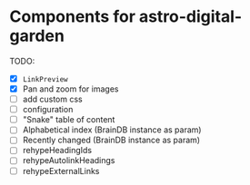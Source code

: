 # Components for astro-digital-garden

TODO:

- [x] `LinkPreview`
- [x] Pan and zoom for images
- [ ] add custom css
- [ ] configuration
- [ ] "Snake" table of content
- [ ] Alphabetical index (BrainDB instance as param)
- [ ] Recently changed (BrainDB instance as param)
- [ ] rehypeHeadingIds
- [ ] rehypeAutolinkHeadings
- [ ] rehypeExternalLinks
